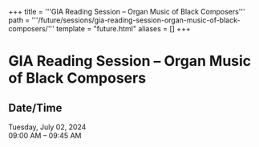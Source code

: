 +++
title = '''GIA Reading Session – Organ Music of Black Composers'''
path = '''/future/sessions/gia-reading-session-organ-music-of-black-composers/'''
template = "future.html"
aliases = []
+++

<h1>GIA Reading Session – Organ Music of Black Composers</h1>

<h2>Date/Time</h2>
<p>Tuesday, July 02, 2024<br>
09:00 AM – 09:45 AM</p>

